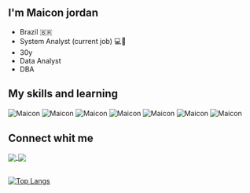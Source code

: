 

## I'm Maicon jordan 

- Brazil 🇧🇷
- System Analyst (current job) 💻:briefcase:
- 30y 
- Data Analyst
- DBA 


  
 ## My skills and learning  

   <img align="center" alt="Maicon"  src="https://img.shields.io/badge/python-3670A0?style=for-the-badge&logo=python&logoColor=ffdd54" style="maxwidth:100%"> <img align="center" alt="Maicon"  src="https://img.shields.io/badge/-selenium-%43B02A?style=for-the-badge&logo=selenium&logoColor=white" style="max-width:100%">  <img align="center" alt="Maicon"  src="https://img.shields.io/badge/pandas-%23150458.svg?style=for-the-badge&logo=pandas&logoColor=white" style="max-width:100%">  <img align="center" alt="Maicon"  src="https://img.shields.io/badge/power_bi-F2C811?style=for-the-badge&logo=powerbi&logoColor=black" style="max-width:100%">  <img align="center" alt="Maicon"  src="https://img.shields.io/badge/flask-%23000.svg?style=for-the-badge&logo=flask&logoColor=white" style="max-width:100%">   <img align="center" alt="Maicon"  src="https://img.shields.io/badge/GIT-E44C30?style=for-the-badge&logo=git&logoColor=white" style="max-width:100%"> 
    <img align="center" alt="Maicon"  src="https://img.shields.io/badge/Linux-FCC624?style=for-the-badge&logo=linux&logoColor=black" style="max-width:100%">   
    
## Connect whit me 

<a href="https://www.linkedin.com/in/maiconj/" target="_blank">
<img align="center" src="https://img.shields.io/badge/LinkedIn-0077B5?style=for-the-badge&logo=linkedin&logoColor=white" style="max-width:100%">
<a href="https://instagram.com/maiconjordansr" target="_blank">
<img align="center" src="https://img.shields.io/badge/Instagram-E4405F?style=for-the-badge&logo=instagram&logoColor=white" style="max-width:100%">
   
   <br>
   <br> 

    
    
 
 [![Top Langs](https://github-readme-stats.vercel.app/api/top-langs/?username=MaiconJordan&layout=compact)](https://github.com/MaiconJordan/github-readme-stats)
 
